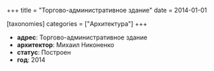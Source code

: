 
+++
title = "Торгово-административное здание"
date = 2014-01-01

[taxonomies]
categories = ["Архитектура"]
+++

- **адрес**: Торгово-административное здание
- **архитектор**: Михаил Никоненко
- **статус**: Построен
- **год**: 2014
        